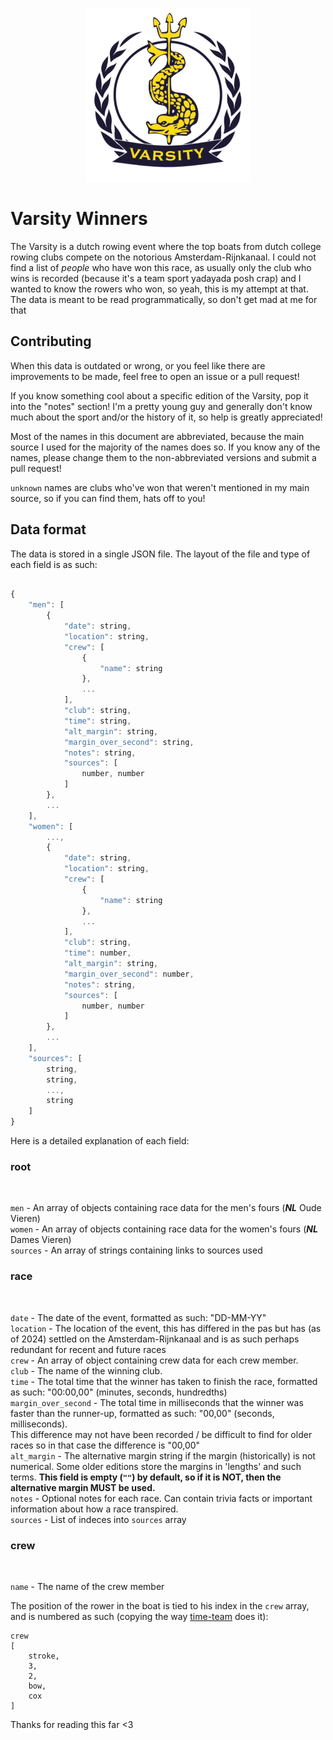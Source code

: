 <p align="center">
  <img src="https://raw.githubusercontent.com/Coenicorn/varsity-winners/master/varsity.png" />
</p>

# Varsity Winners

The Varsity is a dutch rowing event where the top
boats from dutch college rowing clubs compete on the
notorious Amsterdam-Rijnkanaal. I could not find a
list of *people* who have won this race, as usually
only the club who wins is recorded (because it's a
team sport yadayada posh crap) and I wanted to know
the rowers who won, so yeah, this is my attempt at that.
<br>
The data is meant to be read programmatically, so don't get mad at me for that

## Contributing

When this data is outdated or wrong, or you feel like there are improvements to be made, feel free to open an issue or a pull request!

If you know something cool about a specific edition of the Varsity, pop it into the "notes" section! I'm a pretty young guy and generally don't know much
about the sport and/or the history of it, so help is greatly appreciated!

Most of the names in this document are abbreviated, because the main source I used for the majority of the names does so. If you know any of the names, please change them to the non-abbreviated versions and submit a pull request!

`unknown` names are clubs who've won that weren't mentioned in my main source, so if you can find them, hats off to you!

## Data format

The data is stored in a single JSON file.
The layout of the file and type of each field is as such:

```javascript

{
    "men": [
        {
            "date": string,
            "location": string,
            "crew": [
                {
                    "name": string
                },
                ...
            ],
            "club": string,
            "time": string,
            "alt_margin": string,
            "margin_over_second": string,
            "notes": string,
            "sources": [
                number, number
            ]
        },
        ...
    ],
    "women": [
        ...,
        {
            "date": string,
            "location": string,
            "crew": [
                {
                    "name": string
                },
                ...
            ],
            "club": string,
            "time": number,
            "alt_margin": string,
            "margin_over_second": number,
            "notes": string,
            "sources": [
                number, number
            ]
        },
        ...
    ],
    "sources": [
        string,
        string,
        ...,
        string
    ]
}

```

Here is a detailed explanation of each field:

### root
<br>

`men` - An array of objects containing race data for the men's fours (<i><b>NL</b></i> Oude Vieren)
<br>
`women` - An array of objects containing race data for the women's fours (<i><b>NL</b></i> Dames Vieren)
<br>
`sources` - An array of strings containing links to sources used

### race 
<br>

`date` - The date of the event, formatted as such: "DD-MM-YY"
<br>
`location` - The location of the event, this has differed in the pas but has (as of 2024) settled on the Amsterdam-Rijnkanaal and is as such perhaps redundant for recent and future races
<br>
`crew` - An array of object containing crew data for each crew member.
<br>
`club` - The name of the winning club.
<br>
`time` - The total time that the winner has taken to finish the race, formatted as such: "00:00,00" (minutes, seconds, hundredths)
<br>
`margin_over_second` - The total time in milliseconds that the winner was faster than the runner-up, formatted as such: "00,00" (seconds, milliseconds).
<br>
This difference may not have been recorded / be difficult to find for older races so in that case the difference is "00,00"
<br>
`alt_margin` - The alternative margin string if the margin (historically) is not numerical. Some older editions store the margins in 'lengths' and such terms. <b>This field is empty (`""`) by default, so if it is NOT, then the alternative margin MUST be used.</b>
<br>
`notes` - Optional notes for each race. Can contain trivia facts or important information about how a race transpired.
<br>
`sources` - List of indeces into `sources` array

### crew
<br>

`name` - The name of the crew member

The position of the rower in the boat is tied to his index in the `crew` array, and is numbered as such (copying the way [time-team](https://time-team.nl) does it):
<br>
```
crew
[
    stroke,
    3,
    2,
    bow,
    cox
]
```

Thanks for reading this far <3